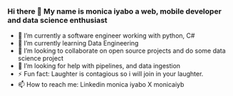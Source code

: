 ### Hi there 👋 My name is monica iyabo a web, mobile developer and data science enthusiast

<!--
**monicaiyb/monicaiyb** is a ✨ _special_ ✨ repository because its `README.md` (this file) appears on your GitHub profile.

Here are some ideas to get you started:

- 🔭 I’m currently working on ...
- 🌱 I’m currently learning ...
- 👯 I’m looking to collaborate on ...
- 🤔 I’m looking for help with ...
- 💬 Ask me about ...
- 📫 How to reach me: ...
- 😄 Pronouns: ...
- ⚡ Fun fact: ...
-->


- 🔭 I’m currently a software engineer working with python, C#
- 🌱 I’m currently learning Data Engineering
- 👯 I’m looking to collaborate on open source projects and do some data science project
- 🤔 I’m looking for help with pipelines, and data ingestion
- ⚡ Fun fact: Laughter is contagious so i will join in your laughter.
- 📫 How to reach me: Linkedin monica iyabo X monicaiyb
